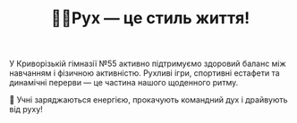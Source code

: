﻿---
title: 🏃‍♂️Рух — це стиль життя!
---

У Криворізькій гімназії №55 активно підтримуємо здоровий баланс між навчанням і фізичною активністю. Рухливі ігри, спортивні естафети та динамічні перерви — це частина нашого щоденного ритму.

🎯 Учні заряджаються енергією, прокачують командний дух і драйвують від руху!

<fbvideo id="1447582956344714" />
<fbvideo id="24085897664418250" />